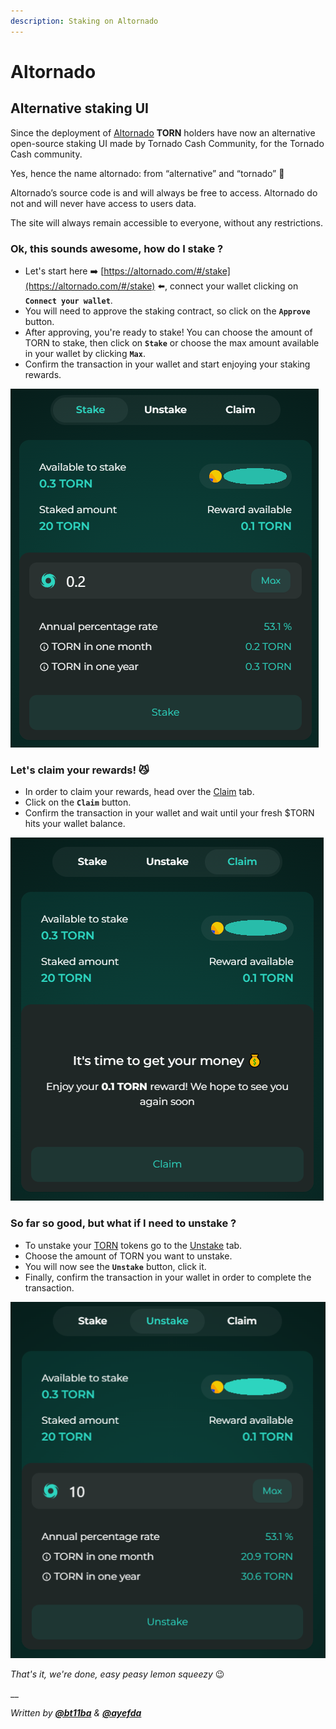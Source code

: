 ```yaml
---
description: Staking on Altornado
---
```


# Altornado

## Alternative staking UI

Since the deployment of [Altornado](https://altornado.com/#/stake) **TORN** holders have now an alternative open-source staking UI made by Tornado Cash Community, for the Tornado Cash community.

Yes, hence the name altornado: from “alternative” and “tornado” 🌝

Altornado’s source code is and will always be free to access. Altornado do not and will never have access to users data.

The site will always remain accessible to everyone, without any restrictions.

### Ok, this sounds awesome, how do I stake ?

* Let's start here ➡️ [https://altornado.com/#/stake](https://altornado.com/#/stake) ⬅️, connect your wallet clicking on **`Connect your wallet`**.
* You will need to approve the staking contract, so click on the **`Approve`** button.
* After approving, you're ready to stake! You can choose the amount of TORN to stake, then click on **`Stake`** or choose the max amount available in your wallet by clicking **`Max`**.
* Confirm the transaction in your wallet and start enjoying your staking rewards.

![](../../.gitbook/assets/Stake.png)

### Let's claim your rewards! 😼

* In order to claim your rewards, head over the [Claim](https://altornado.com/#/claim) tab.
* Click on the **`Claim`** button.
* Confirm the transaction in your wallet and wait until your fresh $TORN hits your wallet balance.

![](../../.gitbook/assets/Claim.png)

### So far so good, but what if I need to unstake ?

* To unstake your [TORN](https://etherscan.io/token/0x77777feddddffc19ff86db637967013e6c6a116c) tokens go to the [Unstake](https://altornado.com/#/unstake) tab.
* Choose the amount of TORN you want to unstake.
* You will now see the **`Unstake`** button, click it.
* Finally, confirm the transaction in your wallet in order to complete the transaction.

![](../../.gitbook/assets/Unstake.png)

_That's it, we're done, easy peasy lemon squeezy_ :wink:

\_\_

_Written by_ [_**@bt11ba**_](https://torn.community/u/bt11ba/) _&_ [_**@ayefda**_](https://torn.community/u/ayefda)
